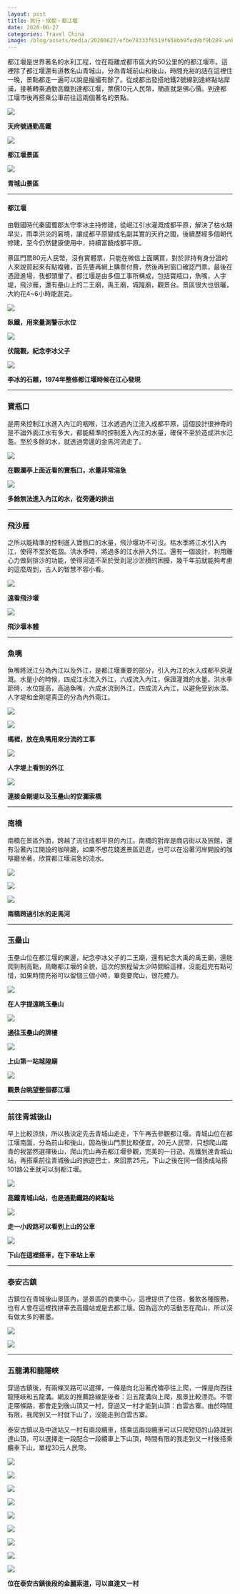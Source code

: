 ```yaml
---
layout: post 
title: 旅行‧成都‧都江堰
date: 2020-06-27   
categories: Travel China 
image: /blog/assets/media/20200627/efbe78333f6519f658bb9fed9bf9b289.webp
---
```


都江堰是世界著名的水利工程，位在距離成都市區大約50公里的的都江堰市。這裡除了都江堰還有道教名山青城山，分為青城前山和後山，時間充裕的話在這裡住一晚，景點都走一遍可以說是撮撮有餘了。從成都出發搭地鐵2號線到達終點站犀浦，接著轉乘通勤高鐵到達都江堰，票價10元人民幣，簡直就是佛心價。到達都江堰市後再搭乘公車前往這兩個著名的景點。

![](/blog/assets/media/20200627/6d5e5e910a971adc246ee058a8b0cd12.webp)

**天府號通勤高鐵**

![](/blog/assets/media/20200627/40a78764aae7852e57af08a35ed2a8f0.webp)

**都江堰景區**

![](/blog/assets/media/20200627/a00605eb705478b8318cb34ccbe5576d.webp)

**青城山景區**

***
#### 都江堰

由戰國時代秦國蜀郡太守李冰主持修建，從岷江引水灌溉成都平原，解決了枯水期旱災，雨季洪災的窘境，讓成都平原變成名副其實的天府之國，後續歷經多個朝代修建，至今仍然健康使用中，持續富饒成都平原。

景區門票80元人民幣，沒有實體票，只能在微信上面購買，對於非持有身分證的人來說買起來有點複雜，首先要再網上購票付費，然後再到窗口確認門票，最後在憑證進場，我都頭暈了。都江堰是由多個工事所構成，包括寶瓶口，魚嘴，人字堤，飛沙雁，還有壘山上的二王廟，禹王廟，城隍廟，觀景台。景區很大也很曬，大約花4\~6小時能逛完。

![](/blog/assets/media/20200627/4428f24adbd35605d7bcc2d2d64bb5e2.webp)

**臥鐵，用來量測警示水位**

![](/blog/assets/media/20200627/9528a0f56c0cf5950915d6f152d19c06.webp)

**伏龍觀，紀念李冰父子**

![](/blog/assets/media/20200627/7dca23c22d482cda819310e5f299e6db.webp)

**李冰的石雕，1974年整修都江堰時候在江心發現**

***
### 寶瓶口

是用來控制江水進入內江的咽喉，江水透過內江流入成都平原，這個設計很神奇的是不論外面江水有多大，都能精準的控制進入內江的水量，確保不至於造成洪水氾濫。至於多餘的水，就透過旁邊的金馬河流走了。

![](/blog/assets/media/20200627/efbe78333f6519f658bb9fed9bf9b289.webp)

**在觀瀾亭上面近看的寶瓶口，水量非常湍急**

![](/blog/assets/media/20200627/ba9b68e6e137791cb5546a291d3feed4.webp)

**多餘無法進入內江的水，從旁邊的排出**

***
### 飛沙雁

之所以能精準的控制進入寶瓶口的水量，飛沙堰功不可沒。枯水季將江水引入內江，使得不至於乾涸。洪水季時，將過多的江水排入外江。還有一個設計，利用離心力做到排沙的功能，使得河道不至於受到泥沙淤積的困擾，幾千年前就能夠考慮的這麼周到，古人的智慧不容小看。

![](/blog/assets/media/20200627/4ac2e3eae55b0a5ae73c81ad7d1bbbd5.webp)

**遠看飛沙堰**

![](/blog/assets/media/20200627/72a262c602c1bea8f2be0a6d41874ef3.webp)

**飛沙堰本體**

***
### 魚嘴

魚嘴將泯江分為內江以及外江，是都江堰重要的部分，引入內江的水入成都平原灌溉。水量小的時候，四成江水流入外江，六成流入內江，保證灌溉的水量。洪水季節時，水位提高，高過魚嘴，六成水流到外江，四成流入內江，以避免受到水澇。人字堤和金剛堤真正的分為內外兩江。

![](/blog/assets/media/20200627/ce7e73e7e659f2b4599c4c22abfdb1a9.webp)

![](/blog/assets/media/20200627/f591acb8b5d3668416b35d5e80c71086.webp)

**榪槎，放在魚嘴用來分流的工事**

![](/blog/assets/media/20200627/589546c4c9066af89d88e58c8a77379d.webp)

**人字堤上看到的外江**

![](/blog/assets/media/20200627/5502dd2b27a11d8bc3a41400b35a833a.webp)

**連接金剛堤以及玉壘山的安瀾索橋**

***
### 南橋

南橋在景區外面，跨越了流往成都平原的內江。南橋的對岸是商店街以及旅館，還有沿著內江開設的咖啡廳，如果不想花錢進景區逛逛，也可以在沿著河岸開設的咖啡廳坐著，欣賞都江堰湍急的流水。

![](/blog/assets/media/20200627/7b64f01578daa1c99fa976c9cce6938f.webp)

![](/blog/assets/media/20200627/b7355ff7a3b7bc232cd4da03958d8c66.webp)

![](/blog/assets/media/20200627/c369360e3c3f4aaa7622885eef6a907c.webp)

**南橋跨過引水的走馬河**

***
### 玉壘山

玉壘山位在都江堰的東邊，紀念李冰父子的二王廟，還有紀念大禹的禹王廟，還能爬到制高點，鳥瞰都江堰的全貌，這次的旅程留太少時間給這裡，沒能逛完有點可惜，如果時間充裕可以留個三個小時，畢竟要爬山，很花體力。

![](/blog/assets/media/20200627/633288a05ab1dc319510806d6c3fc40b.webp)

**在人字提遠眺玉壘山**

![](/blog/assets/media/20200627/124722faf259e17dc9889018986c6c39.webp)

**通往玉壘山的牌樓**

![](/blog/assets/media/20200627/72e8c7b4cb520c223a111d715767ebe7.webp)

**上山第一站城隍廟**

![](/blog/assets/media/20200627/46e2c5bb3e541e98d3f6ddea545f15b6.webp)

**觀景台眺望整個都江堰**

***
### 前往青城後山

早上比較涼快，所以我決定先去青城山走走，下午再去參觀都江堰。青城山位在都江堰南面，分為前山和後山，因為後山門票比較便宜，20元人民幣，只想爬山踏青的我當然選擇後山，爬山完山再去都江堰參觀，完美的一日遊。高鐵到達青城山站，再搭乘前往青城後山的旅遊巴士，來回票25元，下山之後在同一個換成站搭101路公車就可以到都江堰。

![](/blog/assets/media/20200627/f8447ffc4569f5a6e7383e41499f5057.webp)

**高鐵青城山站，也是通勤鐵路的終點站**

![](/blog/assets/media/20200627/010a9e4b681acc2782ea4df4f7c12800.webp)

**走一小段路可以看到上山的公車**

![](/blog/assets/media/20200627/e51d4707916d2c5b2a13cf0d8c1bd8e5.webp)

**下山在這裡搭車，在下車站上車**

***
### 泰安古鎮

古鎮位在青城後山景區內，是景區的商業中心，這裡提供了住宿，餐飲各種服務，也有人會在這裡找拼車去高鐵站或是去都江堰。因為這次的活動志在爬山，所以沒有做太多的著墨。

![](/blog/assets/media/20200627/9919f18803c1e5fa97453fa17a54d645.webp)

![](/blog/assets/media/20200627/dcc4dc9fb5f23ee72ebc9180562e3548.webp)

***
### 五龍溝和龍隱峽

穿過古鎮後，有兩條叉路可以選擇，一條是向北沿著虎嘯亭往上爬，一條是向西往龍隱峽和五龍溝。網友的推薦路線是後者：沿五龍溝向上爬，風景比較漂亮。不管走哪條路，都會走到後山頂又一村，穿過又一村才能到山頂：白雲古寨。由於時間有限，我爬到又一村就下山了，沒能走到白雲古寨。

泰安古鎮以及中途站又一村有兩段纜車，搭乘這兩段纜車可以只爬短短的山路就到達山頂，可以選擇走一段配合一段纜車上下山頂，時間有限的我走到又一村後搭乘纜車下山，單程30元人民幣。

![](/blog/assets/media/20200627/528c73f42a977fe42340f484f5cecf59.webp)

![](/blog/assets/media/20200627/af8025d5452bc1ffed043fd22d838f2a.webp)

![](/blog/assets/media/20200627/1568b5072b152ff9baefd096a142f242.webp)

![](/blog/assets/media/20200627/60f5b2f54fe9d89da5237032c43b9588.webp)

![](/blog/assets/media/20200627/f0d0f7b9b72e089354357314a1981644.webp)

![](/blog/assets/media/20200627/20509d323937e8521a60247d5123d54b.webp)

![](/blog/assets/media/20200627/e2668a2e20ab0c61a4b13901d2a6cf6c.webp)

![](/blog/assets/media/20200627/b72eb6943ae47ac828458ec95af97496.webp)

![](/blog/assets/media/20200627/6d409dee9d754e99333e0a73d2eaee04.webp)

**位在泰安古鎮後段的金麗索道，可以直達又一村**
